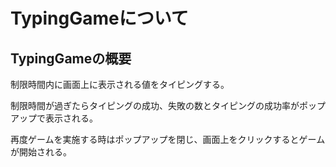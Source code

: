 # TypingGameについて

## TypingGameの概要
制限時間内に画面上に表示される値をタイピングする。

制限時間が過ぎたらタイピングの成功、失敗の数とタイピングの成功率がポップアップで表示される。

再度ゲームを実施する時はポップアップを閉じ、画面上をクリックするとゲームが開始される。
